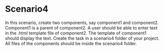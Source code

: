 # Scenario4

In this scenario, create two components, say component1 and component2. 
Component1 is a parent of component2.
A user should be able to enter text in the .html template file of component2. 
The template of component1 should display the text.
Create the task in a scenario4 folder of your project. 
All files of the components should be inside the scenario4 folder.